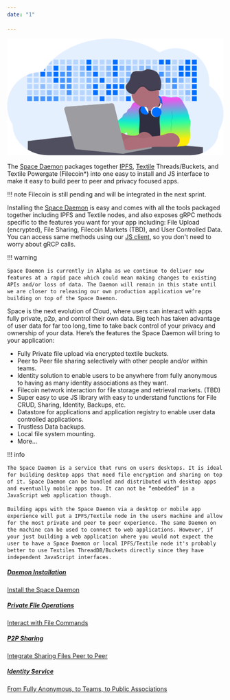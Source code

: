 ```yaml
---
date: "1"

---
```

![](imgs/hero.png)

The [Space Daemon](https://github.com/FleekHQ/space-daemon) packages together [IPFS](https://ipfs.io/), [Textile](https://textile.io/) Threads/Buckets, and Textile Powergate (Filecoin*) into one easy to install and JS interface to make it easy to build peer to peer and  privacy focused apps.

!!! note
    Filecoin is still pending and will be integrated in the next sprint.

Installing the [Space Daemon](https://github.com/FleekHQ/space-daemon) is easy and comes with all the tools packaged together including IPFS and Textile nodes, and also exposes gRPC methods specific to the features you want for your app including: File Upload (encrypted), File Sharing, Filecoin Markets (TBD), and User Controlled Data. You can access same methods using our [JS client](https://github.com/FleekHQ/space-client), so you don't need to worry about gRCP calls.

!!! warning

    Space Daemon is currently in Alpha as we continue to deliver new features at a rapid pace which could mean making changes to existing APIs and/or loss of data. The Daemon will remain in this state until we are closer to releasing our own production application we’re building on top of the Space Daemon.

Space is the next evolution of Cloud, where users can interact with apps fully private, p2p, and control their own data. Big tech has taken advantage of user data for far too long, time to take back control of your privacy and ownership of your data. Here’s the features the Space Daemon will bring to your application:

- Fully Private file upload via encrypted textile buckets.
- Peer to Peer file sharing selectively with other people and/or within teams.
- Identity solution to enable users to be anywhere from fully anonymous to having as many identity associations as they want.
- Filecoin network interaction for file storage and retrieval markets. (TBD)
- Super easy to use JS library with easy to understand functions for File CRUD, Sharing, Identity, Backups, etc.
- Datastore for applications and application registry to enable user data controlled applications.
- Trustless Data backups.
- Local file system mounting.
- More...


!!! info

    The Space Daemon is a service that runs on users desktops. It is ideal for building desktop apps that need file encryption and sharing on top of it. Space Daemon can be bundled and distributed with desktop apps and eventually mobile apps too. It can not be “embedded” in a JavaScript web application though.

    Building apps with the Space Daemon via a desktop or mobile app experience will put a IPFS/Textile node in the users machine and allow for the most private and peer to peer experience. The same Daemon on the machine can be used to connect to web applications. However, if your just building a web application where you would not expect the user to have a Space Daemon or local IPFS/Textile node it's probably better to use Textiles ThreadDB/Buckets directly since they have independent JavaScript interfaces.


<div class="prev-boxes-list">
  <a href="../getting-started/#installation" class="prev-box">
    <h5>Daemon Installation</h5>
    <p>Install the Space Daemon</p>
  </a>
  <a href="../getting-started/#crud-operations" class="prev-box">
    <h5>Private File Operations</h5>
    <p>Interact with File Commands</p>
  </a>
  <a href="../getting-started/#p2p-sharing/" class="prev-box">
    <h5>P2P Sharing</h5>
    <p>Integrate Sharing Files Peer to Peer</p>
  </a>
  <a href="../getting-started/#identity/" class="prev-box">
    <h5>Identity Service</h5>
    <p>From Fully Anonymous, to Teams, to Public Associations</p>
  </a>
</div>